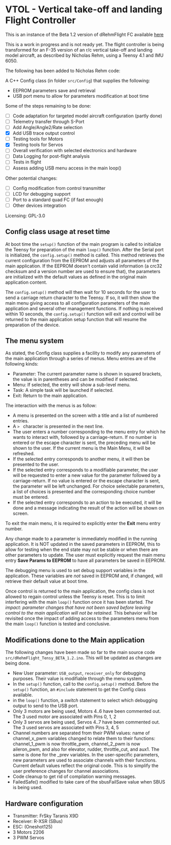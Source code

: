 # VTOL - Vertical take-off and landing Flight Controller

This is an instance of the Beta 1.2 version of dRehmFlight FC available [here](https://github.com/nickrehm/dRehmFlight)

This is a work in progress and is not ready yet. The flight controller is being transformed for an F-35 version of an r/c vertical take-off and landing model aircraft, as described by Nicholas Rehm, using a Teensy 4.1 and IMU 6050.

The following has been added to Nicholas Rehm code:

A C++ Config class (in folder `src/Config`) that supplies the following:

- EEPROM parameters save and retrieval
- USB port menu to allow for parameters modification at boot time

Some of the steps remaining to be done:

- [ ] Code adaptation for targeted model aircraft configuration (partly done)
- [ ] Telemetry transfer through S-Port
- [ ] Add Angle/Angle2/Rate selection
- [x] Add USB trace output control
- [ ] Testing tools for Motors
- [x] Testing tools for Servos
- [ ] Overall verification with selected electronics and hardware
- [ ] Data Logging for post-flight analysis
- [ ] Tests in flight
- [ ] Assess adding USB menu access in the main loop()

Other potential changes:

- [ ] Config modification from control transmitter
- [ ] LCD for debugging support
- [ ] Port to a standard quad FC (if fast enough)
- [ ] Other devices integration

Licensing: GPL-3.0

## Config class usage at reset time

At boot time the `setup()` function of the main program is called to initialize the Teensy for preparation of the main `loop()` function. After the Serial port is initialized, the `config.setup()` method is called. This method retrieves the current configuration from the EEPROM and adjusts all parameters of the main application. If the EEPROM doesn't contain valid information (a crc32 checksum and a version number are used to ensure that), the parameters are initialized with the default values as defined in the original main application content.

The `config.setup()` method will then wait for 10 seconds for the user to send a carriage return character to the Teensy. If so, it will then show the main menu giving access to all configuration parameters of the main application and several other management functions. If nothing is received within 10 seconds, the `config.setup()` function will exit and control will be returned to the main application setup function that will resume the preparation of the device.

## The menu system

As stated, the Config class supplies a facility to modify any parameters of the main application through a series of menus. Menu entries are of the following kinds:

- Parameter: The current parameter name is shown in squared brackets, the value is in parentheses and can be modified if selected.
- Menu: If selected, the entry will show a sub-level menu.
- Task: A simple task will be launched if selected.
- Exit: Return to the main application.

The interaction with the menus is as follow:

- A menu is presented on the screen with a title and a list of numbered entries.
- A `> ` character is presented in the next line.
- The user enters a number corresponding to the menu entry for which he wants to interact with, followed by a carriage-return. If no number is entered or the escape character is sent, the preceding menu will be shown to the user. If the current menu is the Main Menu, it will be refreshed.
- If the selected entry corresponds to another menu, it will then be presented to the user.
- If the selected entry corresponds to a modifiable parameter, the user will be requested to enter a new value for the parameter followed by a carriage-return. If no value is entered or the escape character is sent, the parameter will be left unchanged. For choice selectable parameters, a list of choices is presented and the corresponding choice number must be entered.
- If the selected entry corresponds to an action to be executed, it will be done and a message indicating the result of the action will be shown on screen.

To exit the main menu, it is required to explicitly enter the **Exit** menu entry number. 

Any change made to a parameter is immediately modified in the running application. It is NOT updated in the saved parameters in EEPROM, this to allow for testing when the end state may not be stable or when there are other parameters to update. The user must explicitly request the main menu entry **Save Params to EEPROM** to have all parameters be saved in EEPROM.

The debugging menu is used to set debug support variables in the application. These variables are *not* saved in EEPROM and, if changed, will retrieve their default value at boot time.

Once control is returned to the main application, the config class is not allowed to regain control unless the Teensy is reset. This is to limit interfering with the main `loop()` function once it has been started. *The impact: parameter changes that have not been saved before leaving control to the main application will not be retained.* This behavior will be revisited once the impact of adding access to the parameters menu from the main `loop()` function is tested and conclusive.

## Modifications done to the Main application

The following changes have been made so far to the main source code `src/dRehmFlight_Tensy_BETA_1.2.ino`. This will be updated as changes are being done.

- New User parameter: `USB_output`, `receiver_only` for debugging purposes. Their value is modifiable through the menu system.
- In the `setup()` function, call to the `config.setup()` method. Before the `setup()` function, an `#include` statement to get the Config class available.
- in the `loop()` function, a *switch* statement to select which debugging output to send to the USB port.
- Only 3 motors are being used, Motors 4..6 have been commented out. The 3 used motor are associated with Pins 0, 1, 2
- Only 3 servos are being used, Servos 4..7 have been commented out. The 3 used servos are associated with Pins 3, 4, 5
- Channel numbers are separated from their PWM values: name of channel_x_pwm variables changed to relate them to their functions: channel_1_pwm is now throttle_pwm, channel_2_pwm is now aileron_pwm, and also for elevator, rudder, throttle_cut, and aux1. The same is done for the _prev variables. In the user-specific parameters, new parameters are used to associate channels with their functions. Current default values reflect the original code. This is to simplify the user preference changes for channel associations.
- Code cleanup to get rid of compilation warning messages.
- FailedSafe() modified to take care of the sbusFailSave value when SBUS is being used.
  
## Hardware configuration

- Transmitter: FrSky Taranis X9D
- Receiver: R-XSR (SBus)
- ESC: (Oneshot125)
- 3 Motors 2206
- 3 PWM Servos